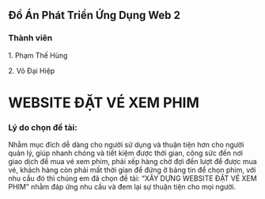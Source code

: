 <h2>Đồ Án Phát Triển Ứng Dụng Web 2</h2> 

<h3>Thành viên</h3> 
<p>1. Phạm Thế Hùng</p>
<p>2. Võ Đại Hiệp</p>

# WEBSITE ĐẶT VÉ XEM PHIM 

<h3>Lý do chọn đề tài: </h3> 
Nhằm mục đích dễ dàng cho người sử dụng và thuận tiện hơn cho người quản lý, giúp nhanh chóng và tiết kiệm được thời gian, công sức đến nơi giao dịch để mua vé xem phim, phải xếp hàng chờ đợi đến lượt để được mua vé, khách hàng còn phải mất thời gian để đứng ở bảng tin để chọn phim, với nhu cầu đó thì chúng em đã chọn đề tài: “XÂY DỰNG WEBSITE ĐẶT VÉ XEM PHIM” nhằm đáp ứng nhu cầu và đem lại sự thuận tiện cho mọi người.

